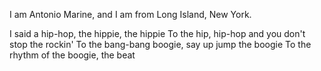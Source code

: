 I am Antonio Marine, and I am from Long Island, New York.

I said a hip-hop, the hippie, the hippie
To the hip, hip-hop and you don't stop the rockin'
To the bang-bang boogie, say up jump the boogie
To the rhythm of the boogie, the beat